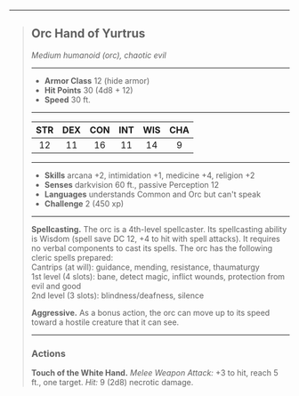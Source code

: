 ***
> ## Orc Hand of Yurtrus
> *Medium humanoid (orc), chaotic evil*
> 
> ***
> 
> - **Armor Class** 12 (hide armor)
> - **Hit Points** 30 (4d8 + 12)
> - **Speed** 30 ft.
> 
> ***
> 
> |STR|DEX|CON|INT|WIS|CHA|
> |:---:|:---:|:---:|:---:|:---:|:---:|
> |12|11|16|11|14|9|
> 
> ***
> 
> - **Skills** arcana +2, intimidation +1, medicine +4, religion +2
> - **Senses** darkvision 60 ft., passive Perception 12
> - **Languages** understands Common and Orc but can't speak
> - **Challenge** 2 (450 xp)
> 
> ***
> 
> **Spellcasting.** The orc is a 4th-level spellcaster. Its spellcasting ability is Wisdom (spell save DC 12, +4 to hit with spell attacks). It requires no verbal components to cast its spells. The orc has the following cleric spells prepared:  
> Cantrips (at will): guidance, mending, resistance, thaumaturgy  
> 1st level (4 slots): bane, detect magic, inflict wounds, protection from evil and good  
> 2nd level (3 slots): blindness/deafness, silence
> 
> **Aggressive.** As a bonus action, the orc can move up to its speed toward a hostile creature that it can see.
> 
> ***
> 
> ### Actions
> **Touch of the White Hand.** *Melee Weapon Attack:* +3 to hit, reach 5 ft., one target. *Hit:* 9 (2d8) necrotic damage.